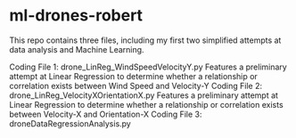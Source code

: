# ml-drones-robert

This repo contains three files, including my first two simplified attempts at data analysis and Machine Learning.

Coding File 1: drone_LinReg_WindSpeedVelocityY.py
    Features a preliminary attempt at Linear Regression to determine whether a relationship or correlation exists between Wind Speed and Velocity-Y
Coding File 2: drone_LinReg_VelocityXOrientationX.py
    Features a preliminary attempt at Linear Regression to determine whether a relationship or correlation exists between Velocity-X and Orientation-X
Coding File 3: droneDataRegressionAnalysis.py
